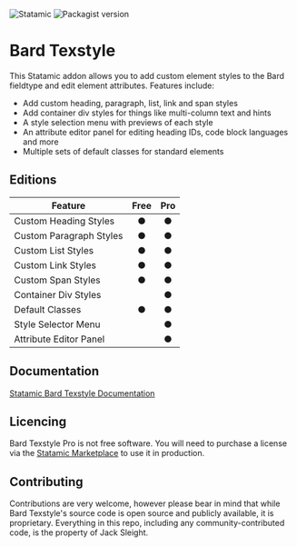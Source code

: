 <!-- statamic:hide -->

![Statamic](https://flat.badgen.net/badge/Statamic/3.4+/FF269E)
![Packagist version](https://flat.badgen.net/packagist/v/jacksleight/statamic-bard-texstyle)

# Bard Texstyle

<!-- /statamic:hide -->

This Statamic addon allows you to add custom element styles to the Bard fieldtype and edit element attributes. Features include:

* Add custom heading, paragraph, list, link and span styles
* Add container div styles for things like multi-column text and hints
* A style selection menu with previews of each style
* An attribute editor panel for editing heading IDs, code block languages and more
* Multiple sets of default classes for standard elements

## Editions

| Feature                  | Free | Pro   |
| ------------------------ | :--: | :---: |
| Custom Heading Styles    | ●    | ●     |
| Custom Paragraph Styles  | ●    | ●     |
| Custom List Styles       | ●    | ●     |
| Custom Link Styles       | ●    | ●     |
| Custom Span Styles       | ●    | ●     |
| Container Div Styles     |      | ●     |
| Default Classes          | ●    | ●     |
| Style Selector Menu      |      | ●     |
| Attribute Editor Panel   |      | ●     |

## Documentation

[Statamic Bard Texstyle Documentation](https://jacksleight.dev/docs/bard-texstyle/)

<!-- statamic:hide -->

## Licencing

Bard Texstyle Pro is not free software. You will need to purchase a license via the [Statamic Marketplace](https://statamic.com/addons/jacksleight/bard-texstyle) to use it in production.

## Contributing

Contributions are very welcome, however please bear in mind that while Bard Texstyle's source code is open source and publicly available, it is proprietary. Everything in this repo, including any community-contributed code, is the property of Jack Sleight.

<!-- /statamic:hide -->
